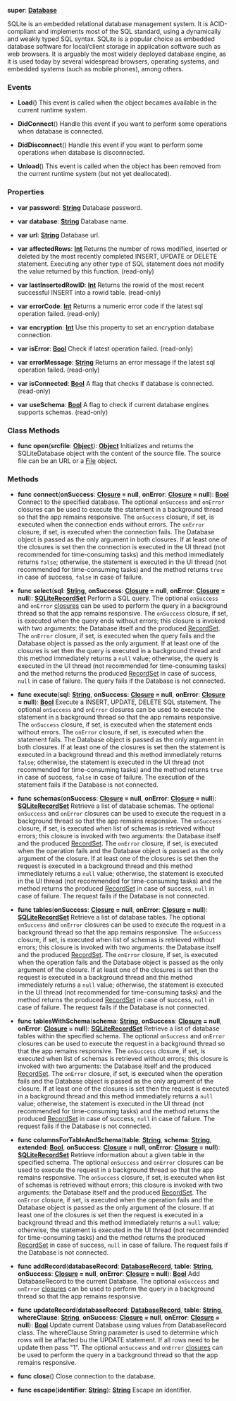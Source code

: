 **super**: **[Database](Database.md)**

SQLite is an embedded relational database management system. It is ACID-compliant and implements most of the SQL standard, using a dynamically and weakly typed SQL syntax. SQLite is a popular choice as embedded database software for local/client storage in application software such as web browsers. It is arguably the most widely deployed database engine, as it is used today by several widespread browsers, operating systems, and embedded systems (such as mobile phones), among others.

### Events

* **Load**()
This event is called when the object becames available in the current runtime system.

* **DidConnect**()
Handle this event if you want to perform some operations when database is connected.

* **DidDisconnect**()
Handle this event if you want to perform some operations when database is disconnected.

* **Unload**()
This event is called when the object has been removed from the current runtime system (but not yet deallocated).



### Properties

* **var** **password**: **[String](../gravity/types.md)**
Database password.

* **var** **database**: **[String](../gravity/types.md)**
Database name.

* **var** **url**: **[String](../gravity/types.md)**
Database url.

* **var** **affectedRows**: **[Int](../gravity/types.md)**
Returns the number of rows modified, inserted or deleted by the most recently completed INSERT, UPDATE or DELETE statement. Executing any other type of SQL statement does not modify the value returned by this function. \(read-only\)

* **var** **lastInsertedRowID**: **[Int](../gravity/types.md)**
Returns the rowid of the most recent successful INSERT into a rowid table. \(read-only\)

* **var** **errorCode**: **[Int](../gravity/types.md)**
Returns a numeric error code if the latest sql operation failed. \(read-only\)

* **var** **encryption**: **[Int](../gravity/types.md)**
Use this property to set an encryption database connection.

* **var** **isError**: **[Bool](../gravity/types.md)**
Check if latest operation failed. \(read-only\)

* **var** **errorMessage**: **[String](../gravity/types.md)**
Returns an error message if the latest sql operation failed. \(read-only\)

* **var** **isConnected**: **[Bool](../gravity/types.md)**
A flag that checks if database is connected. \(read-only\)

* **var** **useSchema**: **[Bool](../gravity/types.md)**
A flag to check if current database engines supports schemas. \(read-only\)



### Class Methods

* **func** **open**(**srcfile**: **[Object](../gravity/types.md)**): <strong>[Object](../gravity/types.md)</strong> 
Initializes and returns the SQLiteDatabase object with the content of the source file. The source file can be an URL or a <a href="File.html">File</a> object.



### Methods

* **func** **connect**(**onSuccess**: **[Closure](../gravity/closure.md) = null**, **onError**: **[Closure](../gravity/closure.md) = null**): <strong>[Bool](../gravity/types.md)</strong> 
Connect to the specified database. The optional <code>onSuccess</code> and <code>onError</code> closures can be used to execute the statement in a background thread so that the app remains responsive. The <code>onSuccess</code> closure, if set, is executed when the connection ends without errors. The <code>onError</code> closure, if set, is executed when the connection fails. The Database object is passed as the only argument in both closures. If at least one of the closures is set then the connection is executed in the UI thread (not recommended for time-consuming tasks) and this method immediately returns <code>false</code>; otherwise, the statement is executed in the UI thread (not recommended for time-consuming tasks) and the method returns <code>true</code> in case of success, <code>false</code> in case of failure.

* **func** **select**(**sql**: **[String](../gravity/types.md)**, **onSuccess**: **[Closure](../gravity/closure.md) = null**, **onError**: **[Closure](../gravity/closure.md) = null**): <strong>[SQLiteRecordSet](SQLiteRecordSet.md)</strong> 
Perform a SQL query. The optional <code>onSuccess</code> and <code>onError</code> <a href="../gravity/closure.html">closures</a> can be used to perform the query in a background thread so that the app remains responsive. The <code>onSuccess</code> closure, if set, is executed when the query ends without errors; this closure is invoked with two arguments: the Database itself and the produced <a href="RecordSet.html">RecordSet</a>. The <code>onError</code> closure, if set, is executed when the query fails and the Database object is passed as the only argument. If at least one of the closures is set then the query is executed in a background thread and this method immediately returns a <code>null</code> value; otherwise, the query is executed in the UI thread (not recommended for time-consuming tasks) and the method returns the produced <a href="RecordSet.html">RecordSet</a> in case of success, <code>null</code> in case of failure. The query fails if the Database is not connected.

* **func** **execute**(**sql**: **[String](../gravity/types.md)**, **onSuccess**: **[Closure](../gravity/closure.md) = null**, **onError**: **[Closure](../gravity/closure.md) = null**): <strong>[Bool](../gravity/types.md)</strong> 
Execute a INSERT, UPDATE, DELETE SQL statement. The optional <code>onSuccess</code> and <code>onError</code> closures can be used to execute the statement in a background thread so that the app remains responsive. The <code>onSuccess</code> closure, if set, is executed when the statement ends without errors. The <code>onError</code> closure, if set, is executed when the statement fails. The Database object is passed as the only argument in both closures. If at least one of the closures is set then the statement is executed in a background thread and this method immediately returns <code>false</code>; otherwise, the statement is executed in the UI thread (not recommended for time-consuming tasks) and the method returns <code>true</code> in case of success, <code>false</code> in case of failure. The execution of the statement fails if the Database is not connected.

* **func** **schemas**(**onSuccess**: **[Closure](../gravity/closure.md) = null**, **onError**: **[Closure](../gravity/closure.md) = null**): <strong>[SQLiteRecordSet](SQLiteRecordSet.md)</strong> 
Retrieve a list of database schemas. The optional <code>onSuccess</code> and <code>onError</code> closures can be used to execute the request in a background thread so that the app remains responsive. The <code>onSuccess</code> closure, if set, is executed when list of schemas is retrieved without errors; this closure is invoked with two arguments: the Database itself and the produced <a href="RecordSet.html">RecordSet</a>. The <code>onError</code> closure, if set, is executed when the operation fails and the Database object is passed as the only argument of the closure. If at least one of the closures is set then the request is executed in a background thread and this method immediately returns a <code>null</code> value; otherwise, the statement is executed in the UI thread (not recommended for time-consuming tasks) and the method returns the produced <a href="RecordSet.html">RecordSet</a> in case of success, <code>null</code> in case of failure. The request fails if the Database is not connected.

* **func** **tables**(**onSuccess**: **[Closure](../gravity/closure.md) = null**, **onError**: **[Closure](../gravity/closure.md) = null**): <strong>[SQLiteRecordSet](SQLiteRecordSet.md)</strong> 
Retrieve a list of database tables. The optional <code>onSuccess</code> and <code>onError</code> closures can be used to execute the request in a background thread so that the app remains responsive. The <code>onSuccess</code> closure, if set, is executed when list of schemas is retrieved without errors; this closure is invoked with two arguments: the Database itself and the produced <a href="RecordSet.html">RecordSet</a>. The <code>onError</code> closure, if set, is executed when the operation fails and the Database object is passed as the only argument of the closure. If at least one of the closures is set then the request is executed in a background thread and this method immediately returns a <code>null</code> value; otherwise, the statement is executed in the UI thread (not recommended for time-consuming tasks) and the method returns the produced <a href="RecordSet.html">RecordSet</a> in case of success, <code>null</code> in case of failure. The request fails if the Database is not connected.

* **func** **tablesWithSchema**(**schema**: **[String](../gravity/types.md)**, **onSuccess**: **[Closure](../gravity/closure.md) = null**, **onError**: **[Closure](../gravity/closure.md) = null**): <strong>[SQLiteRecordSet](SQLiteRecordSet.md)</strong> 
Retrieve a list of database tables within the specified schema. The optional <code>onSuccess</code> and <code>onError</code> closures can be used to execute the request in a background thread so that the app remains responsive. The <code>onSuccess</code> closure, if set, is executed when list of schemas is retrieved without errors; this closure is invoked with two arguments: the Database itself and the produced <a href="RecordSet.html">RecordSet</a>. The <code>onError</code> closure, if set, is executed when the operation fails and the Database object is passed as the only argument of the closure. If at least one of the closures is set then the request is executed in a background thread and this method immediately returns a <code>null</code> value; otherwise, the statement is executed in the UI thread (not recommended for time-consuming tasks) and the method returns the produced <a href="RecordSet.html">RecordSet</a> in case of success, <code>null</code> in case of failure. The request fails if the Database is not connected.

* **func** **columnsForTableAndSchema**(**table**: **[String](../gravity/types.md)**, **schema**: **[String](../gravity/types.md)**, **extended**: **[Bool](../gravity/types.md)**, **onSuccess**: **[Closure](../gravity/closure.md) = null**, **onError**: **[Closure](../gravity/closure.md) = null**): <strong>[SQLiteRecordSet](SQLiteRecordSet.md)</strong> 
Retrieve information about a given table in the specified schema. The optional <code>onSuccess</code> and <code>onError</code> closures can be used to execute the request in a background thread so that the app remains responsive. The <code>onSuccess</code> closure, if set, is executed when list of schemas is retrieved without errors; this closure is invoked with two arguments: the Database itself and the produced <a href="RecordSet.html">RecordSet</a>. The <code>onError</code> closure, if set, is executed when the operation fails and the Database object is passed as the only argument of the closure. If at least one of the closures is set then the request is executed in a background thread and this method immediately returns a <code>null</code> value; otherwise, the statement is executed in the UI thread (not recommended for time-consuming tasks) and the method returns the produced <a href="RecordSet.html">RecordSet</a> in case of success, <code>null</code> in case of failure. The request fails if the Database is not connected.

* **func** **addRecord**(**databaseRecord**: **[DatabaseRecord](DatabaseRecord.md)**, **table**: **[String](../gravity/types.md)**, **onSuccess**: **[Closure](../gravity/closure.md) = null**, **onError**: **[Closure](../gravity/closure.md) = null**): <strong>[Bool](../gravity/types.md)</strong> 
Add DatabaseRecord to the current Database. The optional <code>onSuccess</code> and <code>onError</code> <a href="../gravity/closure.html">closures</a> can be used to perform the query in a background thread so that the app remains responsive.

* **func** **updateRecord**(**databaseRecord**: **[DatabaseRecord](DatabaseRecord.md)**, **table**: **[String](../gravity/types.md)**, **whereClause**: **[String](../gravity/types.md)**, **onSuccess**: **[Closure](../gravity/closure.md) = null**, **onError**: **[Closure](../gravity/closure.md) = null**): <strong>[Bool](../gravity/types.md)</strong> 
Update current Database using values from DatabaseRecord class. The whereClause String parameter is used to determine which rows will be affacted bu the UPDATE statement. If all rows need to be update then pass "1". The optional <code>onSuccess</code> and <code>onError</code> <a href="../gravity/closure.html">closures</a> can be used to perform the query in a background thread so that the app remains responsive.

* **func** **close**()
Close connection to the database.

* **func** **escape**(**identifier**: **[String](../gravity/types.md)**): <strong>[String](../gravity/types.md)</strong> 
Escape an identifier.





